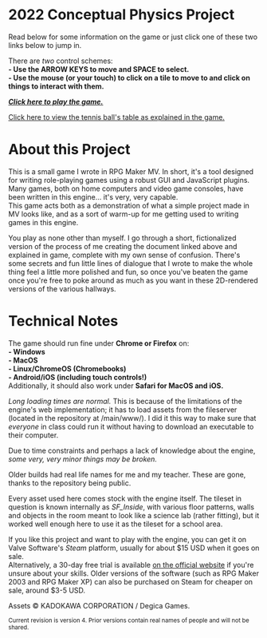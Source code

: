 # 2022 Conceptual Physics Project
Read below for some information on the game or just click one of these two links below to jump in.

There are *two* control schemes:<br>
**- Use the ARROW KEYS to move and SPACE to select.**<br>
**- Use the mouse (or your touch) to click on a tile to move to and click on things to interact with them.**<br>

***[Click here to play the game.](/www/index.html)***

[Click here to view the tennis ball's table as explained in the game.](/TennisBallSheet.html)

# About this Project
This is a small game I wrote in RPG Maker MV. In short, it's a tool designed for writing role-playing games using a robust GUI and JavaScript plugins.<br>
Many games, both on home computers and video game consoles, have been written in this engine... it's very, very capable.<br>
This game acts both as a demonstration of what a simple project made in MV looks like, and as a sort of warm-up for me getting used to writing games in this engine.

You play as none other than myself. I go through a short, fictionalized version of the process of me creating the document linked above and explained in game, complete with my own sense of confusion. There's some secrets and fun little lines of dialogue that I wrote to make the whole thing feel a little more polished and fun, so once you've beaten the game once you're free to poke around as much as you want in these 2D-rendered versions of the various hallways.

# Technical Notes

The game should run fine under **Chrome or Firefox** on: <br>
**- Windows** <br>
**- MacOS**<br>
**- Linux/ChromeOS (Chromebooks)**<br>
**- Android/iOS (including touch controls!)**<br>
Additionally, it should also work under **Safari for MacOS and iOS.**

*Long loading times are normal.* This is because of the limitations of the engine's web implementation; it has to load assets from the fileserver (located in the repository at /main/www/). I did it this way to make sure that *everyone* in class could run it without having to download an executable to their computer.

Due to time constraints and perhaps a lack of knowledge about the engine, *some very, very minor things may be broken.* 

Older builds had real life names for me and my teacher. These are gone, thanks to the repository being public.

Every asset used here comes stock with the engine itself. The tileset in question is known internally as *SF_Inside*, with various floor patterns, walls and objects in the room meant to look like a science lab (rather fitting), but it worked well enough here to use it as the tileset for a school area.

If you like this project and want to play with the engine, you can get it on Valve Software's *Steam* platform, usually for about $15 USD when it goes on sale.<br>
Alternatively, a 30-day free trial is available [on the official website](https://www.rpgmakerweb.com/free-trials) if you're unsure about your skills.
Older versions of the software (such as RPG Maker 2003 and RPG Maker XP) can also be purchased on Steam for cheaper on sale, around $3-5 USD.

Assets © KADOKAWA CORPORATION / Degica Games.<br>

<sup>Current revision is version 4. Prior versions contain real names of people and will not be shared.</sup>



